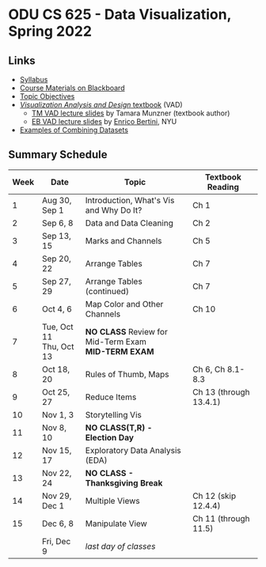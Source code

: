 # ODU CS 625 - Data Visualization, Spring 2022

## Links

* [Syllabus](Syllabus.md)
* [Course Materials on Blackboard](https://canvas.odu.edu/courses/125570/pages/welcome-to-cs-625)
* [Topic Objectives](objectives.md)
* [*Visualization Analysis and Design* textbook](https://www.cs.ubc.ca/~tmm/vadbook/) (VAD)
  * [TM VAD lecture slides](https://www.cs.ubc.ca/~tmm/talks.html#vadallslides) by Tamara Munzner (textbook author)
  * [EB VAD lecture slides](http://bit.ly/lecture-slides-iv16) by [Enrico Bertini](http://enrico.bertini.io/), NYU
* [Examples of Combining Datasets](combining-datasets.md)

## Summary Schedule

|Week |Date|Topic| Textbook Reading|
|---|---|---|---|
|1|	Aug 30, Sep 1|	Introduction, What's Vis and Why Do It? | Ch 1 |
|2|	Sep 6, 8|	Data and Data Cleaning | Ch 2|
|3|	Sep 13, 15|	Marks and Channels | Ch 5|
|4|	Sep 20, 22	|Arrange Tables | Ch 7|
|5|	Sep 27, 29|	Arrange Tables (continued) | Ch 7|
|6|	Oct 4, 6|	Map Color and Other Channels | Ch 10|
|7|	Tue, Oct 11<br/>Thu, Oct 13|	**NO CLASS** Review for Mid-Term Exam<br/>**MID-TERM EXAM**| |
|8|	Oct 18, 20|	Rules of Thumb, Maps|Ch 6, Ch 8.1-8.3
|9| Oct 25, 27|	Reduce Items | Ch 13 (through 13.4.1)
|10| Nov 1, 3|	Storytelling Vis
|11| Nov 8, 10|**NO CLASS(T,R) - Election Day** | |
|12| Nov 15, 17| Exploratory Data Analysis (EDA)| |
|13| Nov 22, 24|**NO CLASS - Thanksgiving Break** | |
|14| Nov 29, Dec 1|	Multiple Views | Ch 12 (skip 12.4.4)
|15| Dec 6, 8|	Manipulate View | Ch 11 (through 11.5)|
|| Fri, Dec 9|	*last day of classes*